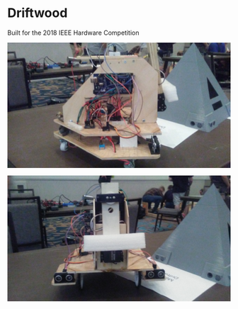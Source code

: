 # Driftwood

Built for the 2018 IEEE Hardware Competition

![](images/image1.jpg)

![](images/image2.jpg)
